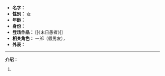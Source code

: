 
- **名字：** 
- **性别：** 女
- **年龄：** 
- **身份：** 
- **登场作品：** [[《末日愚者》]]
- **相关角色：** 一郎（假男友），
- **外表：** 

---

**介绍：** 

1. 
